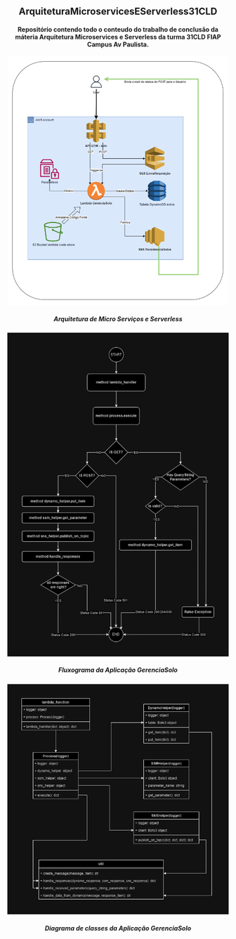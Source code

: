 <h2 align="center">ArquiteturaMicroservicesEServerless31CLD</h2>
<h4 align="center">Repositório contendo todo o conteudo do 
trabalho de conclusão da máteria Arquitetura Microservices
e Serverless da turma 31CLD FIAP Campus Av Paulista.</h4>

<p align="center">
<img src="./doc/ArquiteturaSolucao.png" width="800px" height="auto">
</p>

<h5 align="center">Arquitetura de Micro Serviços e Serverless</h5>

<p align="center">
<img src="./doc/AppGerenciaSolo_FlowChart.png" width="800px" height="auto">
</p>

<h5 align="center">Fluxograma da Aplicação GerenciaSolo</h5>

<p align="center">
<img src="./doc/AppGerenciaSolo_ClassesDiagram.png" width="800px" height="auto">
</p>

<h5 align="center">Diagrama de classes da Aplicação GerenciaSolo</h5>